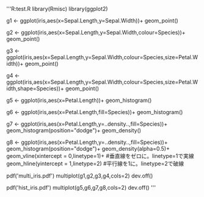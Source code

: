 
'''R:test.R
library(Rmisc)
library(ggplot2)

g1 <- ggplot(iris,aes(x=Sepal.Length,y=Sepal.Width))+
      geom_point()

g2 <- ggplot(iris,aes(x=Sepal.Length,y=Sepal.Width,colour=Species))+
      geom_point()

g3 <- ggplot(iris,aes(x=Sepal.Length,y=Sepal.Width,colour=Species,size=Petal.Width))+
      geom_point()

g4 <- ggplot(iris,aes(x=Sepal.Length,y=Sepal.Width,colour=Species,size=Petal.Width,shape=Species))+
      geom_point()

g5 <- ggplot(iris,aes(x=Petal.Length))+
      geom_histogram()

g6 <- ggplot(iris,aes(x=Petal.Length,fill=Species))+
      geom_histogram()

g7 <- ggplot(iris,aes(x=Petal.Length,y=..density..,fill=Species))+
      geom_histogram(position="dodge")+
      geom_density()

g8 <- ggplot(iris,aes(x=Petal.Length,y=..density..,fill=Species))+
      geom_histogram(position="dodge")+
      geom_density(alpha=0.5)+
      geom_vline(xintercept = 0,linetype=1)+ #垂直線をゼロに。linetype=1で実線
      geom_hline(yintercept = 1,linetype=2) #平行線を1に。linetype=2で破線

pdf('multi_iris.pdf')
multiplot(g1,g2,g3,g4,cols=2)
dev.off()

pdf('hist_iris.pdf')
multiplot(g5,g6,g7,g8,cols=2)
dev.off()
'''
